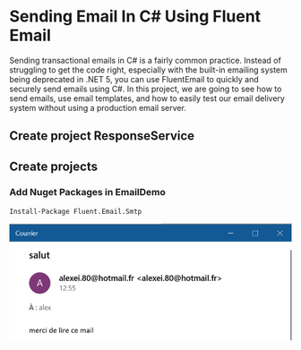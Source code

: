 # Sending Email In C# Using Fluent Email

Sending transactional emails in C# is a fairly common practice. Instead of struggling to get the code right, especially with the built-in emailing system being deprecated in .NET 5, you can use FluentEmail to quickly and securely send emails using C#. In this project, we are going to see how to send emails, use email templates, and how to easily test our email delivery system without using a production email server.

## Create project ResponseService


## Create projects

### Add Nuget Packages in EmailDemo
```
Install-Package Fluent.Email.Smtp
```

<img src="/pictures/received_mail.png" title="received mail"  width="600">
